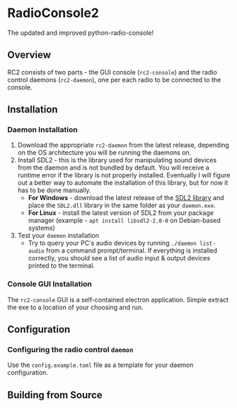 # RadioConsole2
The updated and improved python-radio-console!
## Overview
RC2 consists of two parts - the GUI console (`rc2-console`) and the radio control daemons (`rc2-daemon`), one per each radio to be connected to the console.
## Installation
### Daemon Installation
1. Download the appropriate `rc2-daemon` from the latest release, depending on the OS architecture you will be running the daemons on.
2. Install SDL2 - this is the library used for manipulating sound devices from the daemon and is not bundled by default. You will receive a runtime error if the library is not properly installed. Eventually I will figure out a better way to automate the installation of this library, but for now it has to be done manually.
   - **For Windows** - download the latest release of the [SDL2 library](https://github.com/libsdl-org/SDL) and place the `SDL2.dll` library in the same folder as your `daemon.exe`.
   - **For Linux** - install the latest version of SDL2 from your package manager (example - `apt install libsdl2-2.0-0` on Debian-based systems)
3. Test your `daemon` installation
   - Try to query your PC's audio devices by running `./daemon list-audio` from a command prompt/terminal. If everything is installed correctly, you should see a list of audio input & output devices printed to the terminal.
### Console GUI Installation
The `rc2-console` GUI is a self-contained electron application. Simple extract the exe to a location of your choosing and run.
## Configuration
### Configuring the radio control `daemon`
Use the `config.example.toml` file as a template for your daemon configuration.
## Building from Source
